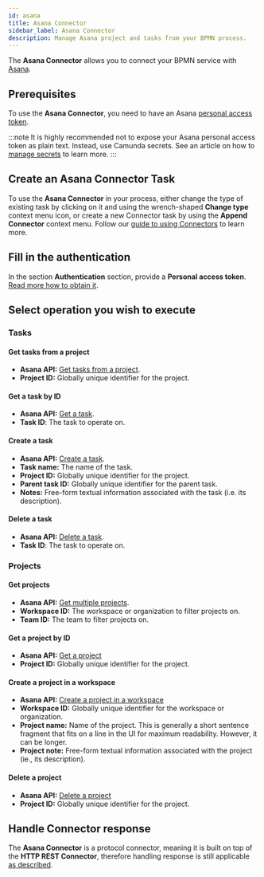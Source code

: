 ```yaml
---
id: asana
title: Asana Connector
sidebar_label: Asana Connector
description: Manage Asana project and tasks from your BPMN process.
---
```


The **Asana Connector** allows you to connect your BPMN service with [Asana](https://asana.com/).

## Prerequisites

To use the **Asana Connector**, you need to have an Asana [personal access token](https://developers.asana.com/docs/personal-access-token).

:::note
It is highly recommended not to expose your Asana personal access token as plain text. Instead, use Camunda secrets.
See an article on how to [manage secrets](../../../components/console/manage-clusters/manage-secrets.md) to learn more.
:::

## Create an Asana Connector Task

To use the **Asana Connector** in your process, either change the type of existing task by clicking on it and using
the wrench-shaped **Change type** context menu icon, or create a new Connector task by using the **Append Connector** context menu.
Follow our [guide to using Connectors](../use-connectors.md) to learn more.

## Fill in the authentication

In the section **Authentication** section, provide a **Personal access token**. [Read more how to obtain it](https://developers.asana.com/docs/personal-access-token).

## Select operation you wish to execute

### Tasks

#### Get tasks from a project

- **Asana API:** [Get tasks from a project](https://developers.asana.com/reference/gettasksforproject).
- **Project ID:** Globally unique identifier for the project.

#### Get a task by ID

- **Asana API:** [Get a task](https://developers.asana.com/reference/gettask).
- **Task ID**: The task to operate on.

#### Create a task

- **Asana API:** [Create a task](https://developers.asana.com/reference/createtask).
- **Task name:** The name of the task.
- **Project ID:** Globally unique identifier for the project.
- **Parent task ID:** Globally unique identifier for the parent task.
- **Notes:** Free-form textual information associated with the task (i.e. its description).

#### Delete a task

- **Asana API:** [Delete a task](https://developers.asana.com/reference/deletetask).
- **Task ID**: The task to operate on.

### Projects

#### Get projects

- **Asana API:** [Get multiple projects](https://developers.asana.com/reference/getprojects).
- **Workspace ID:** The workspace or organization to filter projects on.
- **Team ID:** The team to filter projects on.

#### Get a project by ID

- **Asana API:** [Get a project](https://developers.asana.com/reference/getproject)
- **Project ID:** Globally unique identifier for the project.

#### Create a project in a workspace

- **Asana API:** [Create a project in a workspace](https://developers.asana.com/reference/createprojectforworkspace)
- **Workspace ID:** Globally unique identifier for the workspace or organization.
- **Project name:** Name of the project. This is generally a short sentence fragment that fits on a line in the UI for maximum readability. However, it can be longer.
- **Project note:** Free-form textual information associated with the project (ie., its description).

#### Delete a project

- **Asana API:** [Delete a project](https://developers.asana.com/reference/deleteproject)
- **Project ID:** Globally unique identifier for the project.

## Handle Connector response

The **Asana Connector** is a protocol connector, meaning it is built on top of the **HTTP REST Connector**, therefore
handling response is still applicable [as described](./rest.md#response).
